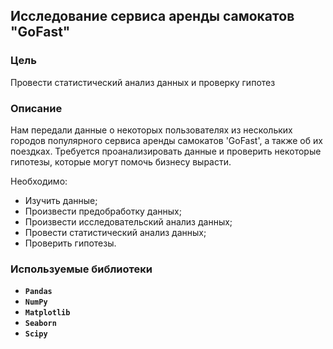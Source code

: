 ## Исследование сервиса аренды самокатов "GoFast"

### Цель

Провести статистический анализ данных и проверку гипотез

### Описание

Нам передали данные о некоторых пользователях из нескольких городов популярного сервиса аренды самокатов 'GoFast', а также об их поездках. Требуется проанализировать данные и проверить некоторые гипотезы, которые могут помочь бизнесу вырасти.

Необходимо:
* Изучить данные;
* Произвести предобработку данных;
* Произвести исследовательский анализ данных;
* Провести статистический анализ данных;
* Проверить гипотезы.

### Используемые библиотеки
- **`Pandas`**
- **`NumPy`**
- **`Matplotlib`**
- **`Seaborn`**
- **`Scipy`**
